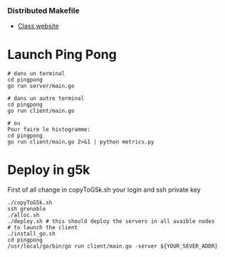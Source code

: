 ### Distributed Makefile

- [Class website](http://systemes.pages.ensimag.fr/www-sysd-isi3a)

# Launch Ping Pong 

```
# dans un terminal
cd pingpong
go run server/main.go

# dans un autre terminal
cd pingpong
go run client/main.go

# ou
Pour faire le histogramme:
cd pingpong
go run client/main.go 2>&1 | python metrics.py

```

# Deploy in g5k
First of all change in copyToG5k.sh your login and ssh private key

```
./copyToG5k.sh
ssh grenoble
./alloc.sh
./deploy.sh # this should deploy the servers in all avaible nodes
# to launch the client
./install_go.sh
cd pingpong
/usr/local/go/bin/go run client/main.go -server ${YOUR_SEVER_ADDR}

```

